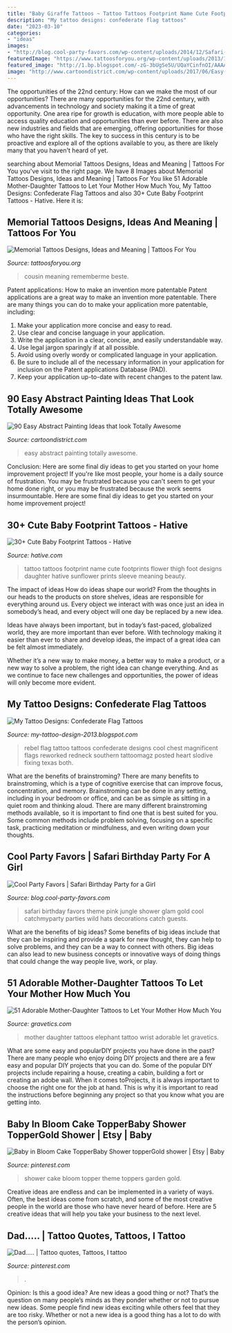 ```yaml
---
title: "Baby Giraffe Tattoos ~ Tattoo Tattoos Footprint Name Cute Footprints Flower Thigh Foot Designs Daughter Hative Sunflower Prints Sleeve Meaning Beauty"
description: "My tattoo designs: confederate flag tattoos"
date: "2023-03-10"
categories:
- "ideas"
images:
- "http://blog.cool-party-favors.com/wp-content/uploads/2014/12/Safari-Birthday-Favors.jpg"
featuredImage: "https://www.tattoosforyou.org/wp-content/uploads/2013/10/Memorial-Tattoos-for-Sister-225x300.jpg"
featured_image: "http://1.bp.blogspot.com/-zG-3bUgSe5U/UQaYCinfnOI/AAAAAAAAWLQ/8S6p07iHRNo/s1600/after_restoring_and_fixing_rebel_flag_tattoo_by_enokisoju-d5bf2tr.jpg"
image: "http://www.cartoondistrict.com/wp-content/uploads/2017/06/Easy-Abstract-Painting-Ideas00020.jpg"
---
```



The opportunities of the 22nd century: How can we make the most of our opportunities?
There are many opportunities for the 22nd century, with advancements in technology and society making it a time of great opportunity. One area ripe for growth is education, with more people able to access quality education and opportunities than ever before. There are also new industries and fields that are emerging, offering opportunities for those who have the right skills. The key to success in this century is to be proactive and explore all of the options available to you, as there are likely many that you haven't heard of yet.

	

		
searching about Memorial Tattoos Designs, Ideas and Meaning | Tattoos For You you've visit to the right page. We have 8 Images about Memorial Tattoos Designs, Ideas and Meaning | Tattoos For You like 51 Adorable Mother-Daughter Tattoos to Let Your Mother How Much You, My Tattoo Designs: Confederate Flag Tattoos and also 30+ Cute Baby Footprint Tattoos - Hative. Here it is:
		
    
## Memorial Tattoos Designs, Ideas And Meaning | Tattoos For You

<img loading=lazy src="https://www.tattoosforyou.org/wp-content/uploads/2013/10/Memorial-Tattoos-for-Sister-225x300.jpg" onerror="this.onerror=null;this.src='https://tse1.mm.bing.net/th?id=OIP.IYbVU0nDijXe51YFsOXEDAAAAA&amp;pid=15.1';" alt="Memorial Tattoos Designs, Ideas and Meaning | Tattoos For You">

_Source: tattoosforyou.org_

>cousin meaning rememberme beste. 

	

Patent applications: How to make an invention more patentable
Patent applications are a great way to make an invention more patentable. There are many things you can do to make your application more patentable, including: 
1. Make your application more concise and easy to read.
2. Use clear and concise language in your application. 
3. Write the application in a clear, concise, and easily understandable way. 
4. Use legal jargon sparingly if at all possible. 
5. Avoid using overly wordy or complicated language in your application. 
6. Be sure to include all of the necessary information in your application for inclusion on the Patent applications Database (PAD). 
7. Keep your application up-to-date with recent changes to the patent law.

    
## 90 Easy Abstract Painting Ideas That Look Totally Awesome

<img loading=lazy src="http://www.cartoondistrict.com/wp-content/uploads/2017/06/Easy-Abstract-Painting-Ideas00020.jpg" onerror="this.onerror=null;this.src='https://tse3.mm.bing.net/th?id=OIP.YR6vqWnVJgiR9yF3VSA7-wHaLH&amp;pid=15.1';" alt="90 Easy Abstract Painting Ideas that look Totally Awesome">

_Source: cartoondistrict.com_

>easy abstract painting totally awesome. 

	

Conclusion: Here are some final diy ideas to get you started on your home improvement project!
If you're like most people, your home is a daily source of frustration. You may be frustrated because you can't seem to get your home done right, or you may be frustrated because the work seems insurmountable. Here are some final diy ideas to get you started on your home improvement project!

    
## 30+ Cute Baby Footprint Tattoos - Hative

<img loading=lazy src="https://hative.com/wp-content/uploads/2014/03/baby-footprint-tattoos/14-flower-baby-footprints-thigh.jpg" onerror="this.onerror=null;this.src='https://tse4.mm.bing.net/th?id=OIP.n6UjaMPu0bOxiCt1oip_SAHaJ4&amp;pid=15.1';" alt="30+ Cute Baby Footprint Tattoos - Hative">

_Source: hative.com_

>tattoo tattoos footprint name cute footprints flower thigh foot designs daughter hative sunflower prints sleeve meaning beauty. 

	

The impact of ideas
How do ideas shape our world?
From the thoughts in our heads to the products on store shelves, ideas are responsible for everything around us. Every object we interact with was once just an idea in somebody’s head, and every object will one day be replaced by a new idea.

Ideas have always been important, but in today’s fast-paced, globalized world, they are more important than ever before. With technology making it easier than ever to share and develop ideas, the impact of a great idea can be felt almost immediately.

Whether it’s a new way to make money, a better way to make a product, or a new way to solve a problem, the right idea can change everything. And as we continue to face new challenges and opportunities, the power of ideas will only become more evident.

    
## My Tattoo Designs: Confederate Flag Tattoos

<img loading=lazy src="http://1.bp.blogspot.com/-zG-3bUgSe5U/UQaYCinfnOI/AAAAAAAAWLQ/8S6p07iHRNo/s1600/after_restoring_and_fixing_rebel_flag_tattoo_by_enokisoju-d5bf2tr.jpg" onerror="this.onerror=null;this.src='https://tse3.mm.bing.net/th?id=OIP.Pd8WXvJZ7dJAvntMA8PqOwHaFj&amp;pid=15.1';" alt="My Tattoo Designs: Confederate Flag Tattoos">

_Source: my-tattoo-design-2013.blogspot.com_

>rebel flag tattoo tattoos confederate designs cool chest magnificent flags reworked redneck southern tattoomagz posted heart slodive fixing texas both. 

	

What are the benefits of brainstroming?
There are many benefits to brainstroming, which is a type of cognitive exercise that can improve focus, concentration, and memory. Brainstroming can be done in any setting, including in your bedroom or office, and can be as simple as sitting in a quiet room and thinking aloud. There are many different brainstroming methods available, so it is important to find one that is best suited for you. Some common methods include problem solving, focusing on a specific task, practicing meditation or mindfulness, and even writing down your thoughts.

    
## Cool Party Favors | Safari Birthday Party For A Girl

<img loading=lazy src="http://blog.cool-party-favors.com/wp-content/uploads/2014/12/Safari-Birthday-Favors.jpg" onerror="this.onerror=null;this.src='https://tse2.mm.bing.net/th?id=OIP.gxXfXGBhyX3k2J6ufXFg7QHaLG&amp;pid=15.1';" alt="Cool Party Favors | Safari Birthday Party for a Girl">

_Source: blog.cool-party-favors.com_

>safari birthday favors theme pink jungle shower glam gold cool catchmyparty parties wild hats decorations catch guests. 

	

What are the benefits of big ideas?
Some benefits of big ideas include that they can be inspiring and provide a spark for new thought, they can help to solve problems, and they can be a way to connect with others. Big ideas can also lead to new business concepts or innovative ways of doing things that could change the way people live, work, or play.

    
## 51 Adorable Mother-Daughter Tattoos To Let Your Mother How Much You

<img loading=lazy src="https://www.gravetics.com/wp-content/uploads/2017/07/Baby-Elephant-On-Wrist-Mother-Daugter-Tattoo.jpg" onerror="this.onerror=null;this.src='https://tse4.mm.bing.net/th?id=OIP.ssPIsg5pRH7InLZGqFw_JQHaJQ&amp;pid=15.1';" alt="51 Adorable Mother-Daughter Tattoos to Let Your Mother How Much You">

_Source: gravetics.com_

>mother daughter tattoos elephant tattoo wrist adorable let gravetics. 

	

What are some easy and popularDIY projects you have done in the past?
There are many people who enjoy doing DIY projects and there are a few easy and popular DIY projects that you can do. Some of the popular DIY projects include repairing a house, creating a cabin, building a fort or creating an adobe wall. When it comes toProjects, it is always important to choose the right one for the job at hand. This is why it is important to read the instructions before beginning any project so that you know what you are getting into.

    
## Baby In Bloom Cake TopperBaby Shower TopperGold Shower | Etsy | Baby

<img loading=lazy src="https://i.pinimg.com/736x/f0/46/39/f04639acc007de8c9010530f41f41357.jpg" onerror="this.onerror=null;this.src='https://tse1.mm.bing.net/th?id=OIP.ycgFkLLiJeSymhrhGGW-uAHaJ3&amp;pid=15.1';" alt="Baby in Bloom Cake TopperBaby Shower topperGold shower | Etsy | Baby">

_Source: pinterest.com_

>shower cake bloom topper theme toppers garden gold. 

	

Creative ideas are endless and can be implemented in a variety of ways. Often, the best ideas come from scratch, and some of the most creative people in the world are those who have never heard of before. Here are 5 creative ideas that will help you take your business to the next level.

    
## Dad..... | Tattoo Quotes, Tattoos, I Tattoo

<img loading=lazy src="https://i.pinimg.com/736x/8e/d7/57/8ed75727d858ffa429f6eab80169a50b--dads-tattoo-ideas.jpg" onerror="this.onerror=null;this.src='https://tse4.mm.bing.net/th?id=OIP.f3jn-DVnI6RpJPQ95l-TfQDYEh&amp;pid=15.1';" alt="Dad..... | Tattoo quotes, Tattoos, I tattoo">

_Source: pinterest.com_

>. 

	

Opinion: Is this a good idea?
Are new ideas a good thing or not? That’s the question on many people’s minds as they ponder whether or not to pursue new ideas. Some people find new ideas exciting while others feel that they are too risky. Whether or not a new idea is a good thing has a lot to do with the person’s opinion.

